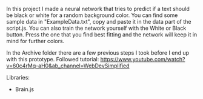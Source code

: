 In this project I made a neural network that tries to predict if a text should be black or white for a random background color.
You can find some sample data in "ExampleData.txt", copy and paste it in the data part of the script.js.
You can also train the network yourself with the White or Black button. Press the one that you find best fitting and the network will keep it in mind for further colors.

In the Archive folder there are a few previous steps I took before I end up with this prototype.
Followed tutorial: https://www.youtube.com/watch?v=60c4rMq-aH0&ab_channel=WebDevSimplified

Libraries:
- Brain.js
